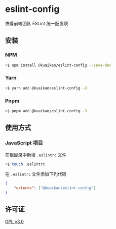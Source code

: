 # eslint-config

快看前端团队 ESLint 统一配置项

## 安装

### NPM

```bash
>$ npm install @kuaikan/eslint-config --save-dev
```

### Yarn

```bash
>$ yarn add @kuaikan/eslint-config -D
```

### Pnpm

```bash
>$ pnpm add @kuaikan/eslint-config -D
```

## 使用方式

### JavaScript 项目

在根目录中新增 `.eslintrc` 文件

```bash
>$ touch .eslintrc
```

在 `.eslintrc` 文件添加下列代码

```json
{
	"extends": ["@kuaikan/eslint-config"]
}
```

## 许可证

[GPL v3.0](./LICENSE)
